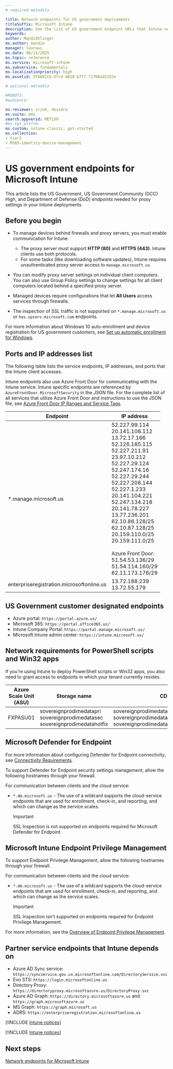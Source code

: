 ```yaml
---
# required metadata

title: Network endpoints for US government deployments
titleSuffix: Microsoft Intune
description: See the list of US government endpoint URLs that Intune needs and requires. Allow the ports, IP addresses, and endpoint URLs in your proxy server configuration. 
keywords:
author: MandiOhlinger
ms.author: mandia
manager: laurawi
ms.date: 08/11/2025  
ms.topic: reference
ms.service: microsoft-intune
ms.subservice: fundamentals
ms.localizationpriority: high
ms.assetid: 5f6682cb-5fcd-4018-b7f7-71768ad3152e

# optional metadata

#ROBOTS:
#audience:

ms.reviewer: srink, davidra
ms.suite: ems
search.appverid: MET150
#ms.tgt_pltfrm:
ms.custom: intune-classic; get-started
ms.collection:
- tier2
- M365-identity-device-management
---
```


# US government endpoints for Microsoft Intune

This article lists the US Government, US Government Community (GCC) High, and Department of Defense (DoD) endpoints needed for proxy settings in your Intune deployments.

## Before you begin

- To manage devices behind firewalls and proxy servers, you must enable communication for Intune.

  - The proxy server must support **HTTP (80)** and **HTTPS (443)**. Intune clients use both protocols.
  - For some tasks (like downloading software updates), Intune requires unauthenticated proxy server access to `manage.microsoft.us`.

- You can modify proxy server settings on individual client computers. You can also use Group Policy settings to change settings for all client computers located behind a specified proxy server.

- Managed devices require configurations that let **All Users** access services through firewalls.

- The inspection of SSL traffic is not supported on `*.manage.microsoft.us` or `has.spserv.microsoft.com` endpoints.

For more information about Windows 10 auto-enrollment and device registration for US government customers, see [Set up automatic enrollment for Windows](../enrollment/windows-enroll.md).  

## Ports and IP addresses list

The following table lists the service endpoints, IP addresses, and ports that the Intune client accesses.

Intune endpoints also use Azure Front Door for communicating with the Intune service. Intune specific endpoints are referenced by `AzureFrontDoor.MicrosoftSecurity` in the JSON file. For the complete list of all services that utilize Azure Front Door and instructions to use the JSON file, see [Azure Front Door IP Ranges and Service Tags](https://www.microsoft.com/download/details.aspx?id=57063).

| Endpoint | IP address |
|---------------------|-----------|
|*.manage.microsoft.us | 52.227.99.114 <br> 20.141.108.112 <br> 13.72.17.166 <br> 52.126.185.115 <br> 52.227.211.91 <br> 23.97.10.212 <br> 52.227.29.124 <br> 52.247.174.16 <br> 52.227.29.244 <br> 52.227.208.144 <br> 52.227.1.233 <br> 20.141.104.221 <br> 52.247.134.218 <br> 20.141.78.227 <br> 13.77.236.201 <br> 62.10.86.128/25 <br> 62.10.87.128/25 <br> 20.159.110.0/25 <br> 20.159.111.0/25 <br/><br/>Azure Front Door:<br>51.54.53.136/29 <br> 51.54.114.160/29 <br> 62.11.173.176/29 |
| enterpriseregistration.microsoftonline.us | 13.72.188.239 <br> 13.72.55.179 |

## US Government customer designated endpoints

- Azure portal: `https://portal.azure.us/`
- Microsoft 365: `https://portal.office365.us/`
- Intune Company Portal: `https://portal.manage.microsoft.us/`
- Microsoft Intune admin center: `https://intune.microsoft.us/`

## Network requirements for PowerShell scripts and Win32 apps  

If you're using Intune to deploy PowerShell scripts or Win32 apps, you also need to grant access to endpoints in which your tenant currently resides.

|Azure Scale Unit (ASU) | Storage name | CDN |
| --- | --- |--- |
| FXPASU01 | sovereignprodimedatapri<br>sovereignprodimedatasec<br>sovereignprodimedatahotfix | sovereignprodimedatapri.azureedge.net<br>sovereignprodimedatasec.azureedge.net<br>sovereignprodimedatahotfix.azureedge.net |

## Microsoft Defender for Endpoint

For more information about configuring Defender for Endpoint connectivity, see [Connectivity Requirements](../protect/mde-security-integration.md#connectivity-requirements).

To support Defender for Endpoint security settings management, allow the following hostnames through your firewall.

For communication between clients and the cloud service:

- `*.dm.microsoft.us` - The use of a wildcard supports the cloud-service endpoints that are used for enrollment, check-in, and reporting, and which can change as the service scales.

  > [!IMPORTANT]
  > SSL Inspection is not supported on endpoints required for Microsoft Defender for Endpoint.

## Microsoft Intune Endpoint Privilege Management

To support Endpoint Privilege Management, allow the following hostnames through your firewall.

For communication between clients and the cloud service:

- `*.dm.microsoft.us` - The use of a wildcard supports the cloud-service endpoints that are used for enrollment, check-in, and reporting, and which can change as the service scales.

  > [!IMPORTANT]  
  > SSL Inspection isn't supported on endpoints required for Endpoint Privilege Management.

For more information, see the [Overview of Endpoint Privilege Management](../protect/epm-overview.md).

## Partner service endpoints that Intune depends on

- Azure AD Sync service: `https://syncservice.gov.us.microsoftonline.com/DirectoryService.svc`
- Evo STS: `https://login.microsoftonline.us`
- Directory Proxy: `https://directoryproxy.microsoftazure.us/DirectoryProxy.svc`
- Azure AD Graph: `https://directory.microsoftazure.us` and `https://graph.microsoftazure.us`
- MS Graph: `https://graph.microsoft.us`
- ADRS: `https://enterpriseregistration.microsoftonline.us`

[!INCLUDE [Intune notices](../includes/windows-push-notification-services.md)]

[!INCLUDE [Intune notices](../includes/apple-device-network-information.md)]

## Next steps

[Network endpoints for Microsoft Intune](intune-endpoints.md)
